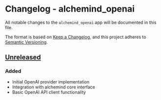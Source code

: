 # Changelog - alchemind_openai

All notable changes to the `alchemind_openai` app will be documented in this file.

The format is based on [Keep a Changelog](https://keepachangelog.com/en/1.0.0/),
and this project adheres to [Semantic Versioning](https://semver.org/spec/v2.0.0.html).

## [Unreleased]

### Added
- Initial OpenAI provider implementation
- Integration with alchemind core interface
- Basic OpenAI API client functionality

[Unreleased]: https://github.com/bradleygolden/alchemind/compare/HEAD...HEAD